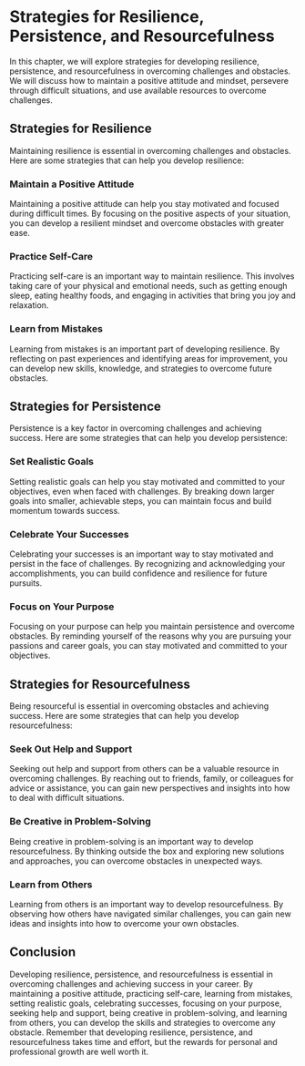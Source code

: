 Strategies for Resilience, Persistence, and Resourcefulness
===========================================================================================================

In this chapter, we will explore strategies for developing resilience, persistence, and resourcefulness in overcoming challenges and obstacles. We will discuss how to maintain a positive attitude and mindset, persevere through difficult situations, and use available resources to overcome challenges.

Strategies for Resilience
-------------------------

Maintaining resilience is essential in overcoming challenges and obstacles. Here are some strategies that can help you develop resilience:

### Maintain a Positive Attitude

Maintaining a positive attitude can help you stay motivated and focused during difficult times. By focusing on the positive aspects of your situation, you can develop a resilient mindset and overcome obstacles with greater ease.

### Practice Self-Care

Practicing self-care is an important way to maintain resilience. This involves taking care of your physical and emotional needs, such as getting enough sleep, eating healthy foods, and engaging in activities that bring you joy and relaxation.

### Learn from Mistakes

Learning from mistakes is an important part of developing resilience. By reflecting on past experiences and identifying areas for improvement, you can develop new skills, knowledge, and strategies to overcome future obstacles.

Strategies for Persistence
--------------------------

Persistence is a key factor in overcoming challenges and achieving success. Here are some strategies that can help you develop persistence:

### Set Realistic Goals

Setting realistic goals can help you stay motivated and committed to your objectives, even when faced with challenges. By breaking down larger goals into smaller, achievable steps, you can maintain focus and build momentum towards success.

### Celebrate Your Successes

Celebrating your successes is an important way to stay motivated and persist in the face of challenges. By recognizing and acknowledging your accomplishments, you can build confidence and resilience for future pursuits.

### Focus on Your Purpose

Focusing on your purpose can help you maintain persistence and overcome obstacles. By reminding yourself of the reasons why you are pursuing your passions and career goals, you can stay motivated and committed to your objectives.

Strategies for Resourcefulness
------------------------------

Being resourceful is essential in overcoming obstacles and achieving success. Here are some strategies that can help you develop resourcefulness:

### Seek Out Help and Support

Seeking out help and support from others can be a valuable resource in overcoming challenges. By reaching out to friends, family, or colleagues for advice or assistance, you can gain new perspectives and insights into how to deal with difficult situations.

### Be Creative in Problem-Solving

Being creative in problem-solving is an important way to develop resourcefulness. By thinking outside the box and exploring new solutions and approaches, you can overcome obstacles in unexpected ways.

### Learn from Others

Learning from others is an important way to develop resourcefulness. By observing how others have navigated similar challenges, you can gain new ideas and insights into how to overcome your own obstacles.

Conclusion
----------

Developing resilience, persistence, and resourcefulness is essential in overcoming challenges and achieving success in your career. By maintaining a positive attitude, practicing self-care, learning from mistakes, setting realistic goals, celebrating successes, focusing on your purpose, seeking help and support, being creative in problem-solving, and learning from others, you can develop the skills and strategies to overcome any obstacle. Remember that developing resilience, persistence, and resourcefulness takes time and effort, but the rewards for personal and professional growth are well worth it.
